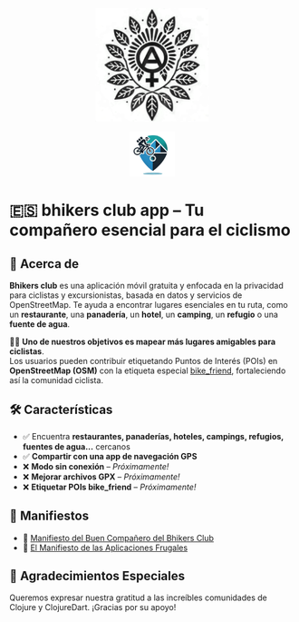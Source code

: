 <p align="center">
  <img src="./src/resources/logo.png" alt="Logo del Bhikers Club" width="200" height="200">
</p>
<p align="center">
  <img src="./src/resources/icons/icon.png" alt="Bhikers Club icon" width="80" height="80" style="border-radius: 0;">
</p>

# 🇪🇸 bhikers club app – Tu compañero esencial para el ciclismo

## 📌 Acerca de
**Bhikers club** es una aplicación móvil gratuita y enfocada en la privacidad para ciclistas y excursionistas, basada en datos y servicios de OpenStreetMap. Te ayuda a encontrar lugares esenciales en tu ruta, como un **restaurante**, una **panadería**, un **hotel**, un **camping**, un **refugio** o una **fuente de agua**.

🚴‍♀️ **Uno de nuestros objetivos es mapear más lugares amigables para ciclistas**.  
Los usuarios pueden contribuir etiquetando Puntos de Interés (POIs) en **OpenStreetMap (OSM)** con la etiqueta especial [bike_friend](https://taginfo.openstreetmap.org/keys/bike_friend#overview), fortaleciendo así la comunidad ciclista. 

## 🛠 Características
- ✅ Encuentra **restaurantes, panaderías, hoteles, campings, refugios, fuentes de agua...** cercanos
- ✅ **Compartir con una app de navegación GPS**
- ❌ **Modo sin conexión** – *Próximamente!*
- ❌ **Mejorar archivos GPX** – *Próximamente!*
- ❌ **Etiquetar POIs bike_friend** – *Próximamente!*

## 📜 Manifiestos
- 🚴 [Manifiesto del Buen Compañero del Bhikers Club](src/resources/manifestos/BHIKERS_CLUB_GOOD_FELLOW.es.md)
- 📱 [El Manifiesto de las Aplicaciones Frugales](src/resources/manifestos/FRUGALAPP_MANIFESTO.es.md)

## 🙏 Agradecimientos Especiales
Queremos expresar nuestra gratitud a las increíbles comunidades de Clojure y ClojureDart. ¡Gracias por su apoyo!
